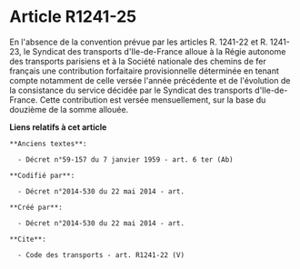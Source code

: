 # Article R1241-25

En l'absence de la convention prévue par les articles R. 1241-22 et R. 1241-23, le Syndicat des transports d'Ile-de-France
alloue à la Régie autonome des transports parisiens et à la Société nationale des chemins de fer français une contribution
forfaitaire provisionnelle déterminée en tenant compte notamment de celle versée l'année précédente et de l'évolution de la
consistance du service décidée par le Syndicat des transports d'Ile-de-France. Cette contribution est versée mensuellement,
sur la base du douzième de la somme allouée.

**Liens relatifs à cet article**

	**Anciens textes**:

	  - Décret n°59-157 du 7 janvier 1959 - art. 6 ter (Ab)

	**Codifié par**:

	  - Décret n°2014-530 du 22 mai 2014 - art.

	**Créé par**:

	  - Décret n°2014-530 du 22 mai 2014 - art.

	**Cite**:

	  - Code des transports - art. R1241-22 (V)
